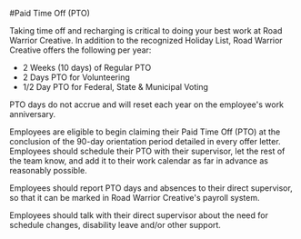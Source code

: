 #Paid Time Off (PTO)

Taking time off and recharging is critical to doing your best work at Road Warrior Creative. In addition to the recognized Holiday List, Road Warrior Creative offers the following per year:

 * 2 Weeks (10 days) of Regular PTO
 * 2 Days PTO for Volunteering
 * 1/2 Day PTO for Federal, State & Municipal Voting

PTO days do not accrue and will reset each year on the employee's work anniversary.

Employees are eligible to begin claiming their Paid Time Off (PTO) at the conclusion of the 90-day orientation period detailed in every offer letter. Employees should schedule their PTO with their supervisor, let the rest of the team know, and add it to their work calendar as far in advance as reasonably possible.

Employees should report PTO days and absences to their direct supervisor, so that it can be marked in Road Warrior Creative's payroll system.

Employees should talk with their direct supervisor about the need for schedule changes, disability leave and/or other support.